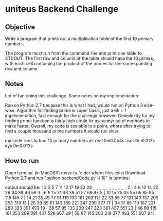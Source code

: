 # uniteus Backend Challenge

## Objective
Write a program that prints out a multiplication table of the first 10 primary numbers. 

The program must run from the command line and print one table to STDOUT. The first row 
and column of the table should have the 10 primes, with each cell containing the product
of the primes for the corresponding row and column.

## Notes
Lot of fun doing this challenge. Some notes on my implementation:

Ran on Python 2.7 because this is what I had, would run on Python 3 else-wise.
Algorithm for finding prime is super basic, just a 6k + 1 implementation, fast enough for the challenge however. 
Complexity for my finding prime function is fairly high could fix using myriad of methods to make faster.
Overall, my code is scalable to a point, where after trying to find a couple thousand prime numbers it would run slow.

my code runs to find 10 primary numbers at:
real	0m0.054s
user	0m0.012s
sys	0m0.013s

## How to run
Open terminal (in MacOSX)
move to folder where files exist
Download Python 2.7
and run "python backendCode.py -i 10"
in terminal

output should be:
	  |	2	  3	  5	  7	  11	13	17	19	23	29
	  _	_	  _	  _	  _	  _	  _ 	_	  _	  _	  _
2	  |	4	  6	  10	14	22	26	34	38	46	58
3	  |	6   9	  15	21	33	39	51	57	69	87
5   |	10	15	25	35	55	65	85	95	115	145
7   |	14	21	35	49	77	91	119	133	161	203
11	|	22	33	55	77	121	143	187	209	253	319
13	|	26	39	65	91	143	169	221	247	299	377
17	|	34	51	85	119	187	221	289	323	391	493
19	|	38	57	95	133	209	247	323	361	437	551
23	|	46	69	115	161	253	299	391	437	529	667
29	|	58	87	145	203	319	377	493	551	667	841
